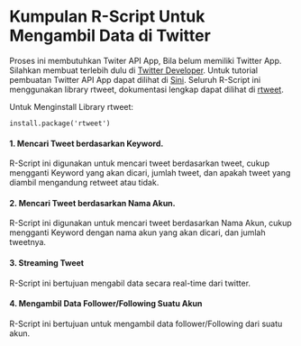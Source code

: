 # Kumpulan R-Script Untuk Mengambil Data di Twitter

Proses ini membutuhkan Twiter API App, Bila belum memiliki Twitter App. Silahkan membuat terlebih dulu di [Twitter Developer](https://developer.twitter.com/en/apps). 
Untuk tutorial pembuatan Twitter API App dapat dilihat di [Sini](https://docs.inboundnow.com/guide/create-twitter-application/). 
Seluruh R-Script ini menggunakan library rtweet, dokumentasi lengkap dapat dilihat di [rtweet](https://github.com/mkearney/rtweet).

Untuk Menginstall Library rtweet:
```
install.package('rtweet')
```

#### 1. Mencari Tweet berdasarkan Keyword. 
R-Script ini digunakan untuk mencari tweet berdasarkan tweet, cukup mengganti Keyword yang akan dicari, jumlah tweet, dan apakah tweet yang diambil mengandung retweet atau tidak. 

#### 2. Mencari Tweet berdasarkan Nama Akun. 
R-Script ini digunakan untuk mencari tweet berdasarkan Nama Akun, cukup mengganti Keyword dengan nama akun yang akan dicari, dan jumlah tweetnya. 

#### 3. Streaming Tweet
R-Script ini bertujuan mengabil data secara real-time dari twitter. 

#### 4. Mengambil Data Follower/Following Suatu Akun
R-Script ini bertujuan untuk mengambil data follower/Following dari suatu akun. 

